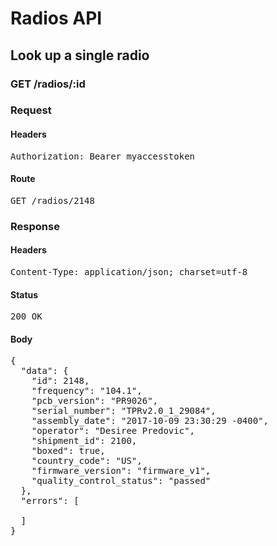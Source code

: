 # Radios API

## Look up a single radio

### GET /radios/:id
### Request

#### Headers

<pre>Authorization: Bearer myaccesstoken</pre>

#### Route

<pre>GET /radios/2148</pre>

### Response

#### Headers

<pre>Content-Type: application/json; charset=utf-8</pre>

#### Status

<pre>200 OK</pre>

#### Body

<pre>{
  "data": {
    "id": 2148,
    "frequency": "104.1",
    "pcb_version": "PR9026",
    "serial_number": "TPRv2.0_1_29084",
    "assembly_date": "2017-10-09 23:30:29 -0400",
    "operator": "Desiree Predovic",
    "shipment_id": 2100,
    "boxed": true,
    "country_code": "US",
    "firmware_version": "firmware_v1",
    "quality_control_status": "passed"
  },
  "errors": [

  ]
}</pre>
